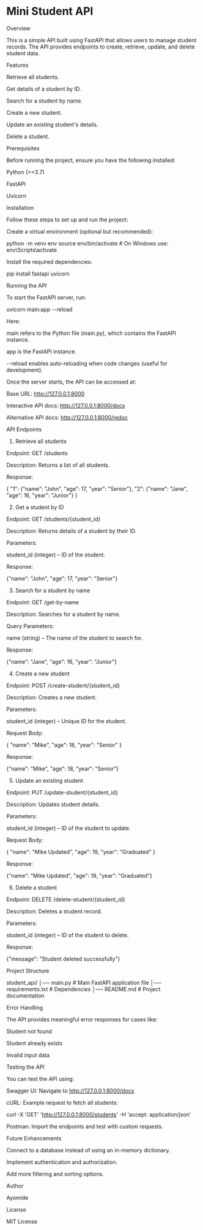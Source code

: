 # Mini Student API

Overview

This is a simple API built using FastAPI that allows users to manage student records. The API provides endpoints to create, retrieve, update, and delete student data.

Features

Retrieve all students.

Get details of a student by ID.

Search for a student by name.

Create a new student.

Update an existing student's details.

Delete a student.

Prerequisites

Before running the project, ensure you have the following installed:

Python (>=3.7)

FastAPI

Uvicorn

Installation

Follow these steps to set up and run the project:

Create a virtual environment (optional but recommended):

python -m venv env
source env/bin/activate  # On Windows use: env\Scripts\activate

Install the required dependencies:

pip install fastapi uvicorn

Running the API

To start the FastAPI server, run:

uvicorn main:app --reload

Here:

main refers to the Python file (main.py), which contains the FastAPI instance.

app is the FastAPI instance.

--reload enables auto-reloading when code changes (useful for development).

Once the server starts, the API can be accessed at:

Base URL: <http://127.0.0.1:8000>

Interactive API docs: <http://127.0.0.1:8000/docs>

Alternative API docs: <http://127.0.0.1:8000/redoc>

API Endpoints

1. Retrieve all students

Endpoint: GET /students

Description: Returns a list of all students.

Response:

{
    "1": {"name": "John", "age": 17, "year": "Senior"},
    "2": {"name": "Jane", "age": 16, "year": "Junior"}
}

2. Get a student by ID

Endpoint: GET /students/{student_id}

Description: Returns details of a student by their ID.

Parameters:

student_id (integer) – ID of the student.

Response:

{"name": "John", "age": 17, "year": "Senior"}

3. Search for a student by name

Endpoint: GET /get-by-name

Description: Searches for a student by name.

Query Parameters:

name (string) – The name of the student to search for.

Response:

{"name": "Jane", "age": 16, "year": "Junior"}

4. Create a new student

Endpoint: POST /create-student/{student_id}

Description: Creates a new student.

Parameters:

student_id (integer) – Unique ID for the student.

Request Body:

{
    "name": "Mike",
    "age": 18,
    "year": "Senior"
}

Response:

{"name": "Mike", "age": 18, "year": "Senior"}

5. Update an existing student

Endpoint: PUT /update-student/{student_id}

Description: Updates student details.

Parameters:

student_id (integer) – ID of the student to update.

Request Body:

{
    "name": "Mike Updated",
    "age": 19,
    "year": "Graduated"
}

Response:

{"name": "Mike Updated", "age": 19, "year": "Graduated"}

6. Delete a student

Endpoint: DELETE /delete-student/{student_id}

Description: Deletes a student record.

Parameters:

student_id (integer) – ID of the student to delete.

Response:

{"message": "Student deleted successfully"}

Project Structure

student_api/
│── main.py  # Main FastAPI application file
│── requirements.txt  # Dependencies
│── README.md  # Project documentation

Error Handling

The API provides meaningful error responses for cases like:

Student not found

Student already exists

Invalid input data

Testing the API

You can test the API using:

Swagger UI: Navigate to <http://127.0.0.1:8000/docs>

cURL: Example request to fetch all students:

curl -X 'GET' '<http://127.0.0.1:8000/students>' -H 'accept: application/json'

Postman: Import the endpoints and test with custom requests.

Future Enhancements

Connect to a database instead of using an in-memory dictionary.

Implement authentication and authorization.

Add more filtering and sorting options.

Author

Ayomide

License

MIT License
